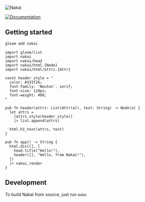 ![Nakai](https://cdn.mckayla.cloud/-/2d8051c1ce2f4fbd91eaf07df5661e25/Nakai-Banner.svg)

[![Documentation](https://img.shields.io/badge/hex-docs-ffaff3)](https://hexdocs.pm/nakai/)

## Getting started

```sh
gleam add nakai
```

```gleam
import gleam/list
import nakai
import nakai/head
import nakai/html.{Node}
import nakai/html/attrs.{Attr}

const header_style = "
  color: #331f26;
  font-family: 'Neuton', serif;
  font-size: 128px;
  font-weight: 400;
"

pub fn header(attrs: List(Attr(a)), text: String) -> Node(a) {
  let attrs =
    [attrs.style(header_style)]
    |> list.append(attrs)

  html.h1_text(attrs, text)
}

pub fn app() -> String {
  html.div([], [
    head.title("Hello!"),
    header([], "Hello, from Nakai!"),
  ])
  |> nakai.render
}
```

## Development

To build Nakai from source, just run `make`
